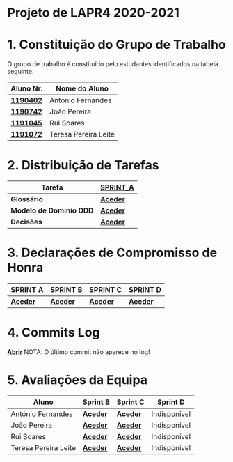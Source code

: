 # Projeto de LAPR4 2020-2021

# 1. Constituição do Grupo de Trabalho

O grupo de trabalho é constituído pelo estudantes identificados na tabela seguinte.

| Aluno Nr.    | Nome do Aluno              |
|--------------|----------------------------|
| **[1190402](https://bitbucket.org/antoniodbf261201/lei20_21_s4_2dk_03/src/master/docs/1190402.md)**  | António Fernandes          |
| **[1190742](https://bitbucket.org/antoniodbf261201/lei20_21_s4_2dk_03/src/master/docs/1190742.md)**  | João Pereira               |
| **[1191045](https://bitbucket.org/antoniodbf261201/lei20_21_s4_2dk_03/src/master/docs/1191045.md)**  | Rui Soares                 |
| **[1191072](https://bitbucket.org/antoniodbf261201/lei20_21_s4_2dk_03/src/master/docs/1191072.md)**  | Teresa Pereira Leite       |

# 2. Distribuição de Tarefas

| Tarefa | [SPRINT_A](SPRINT_A/README.md) |
|-----------------------------|------------|
| **Glossário** |**[Aceder](docs/Glossario/Glossario.md)** |
| **Modelo de Domínio DDD** |**[Aceder](docs/Modelo_De_Dominio/Modelo_de_Dominio.md)** |
| **Decisões** | **[Aceder](docs/Decisoes_Sobre_Entidades_Value_Objects_Agregados/Decisoes.md)**|



# 3. Declarações de Compromisso de Honra

|SPRINT A|SPRINT B|SPRINT C|SPRINT D |
|-----|-----|-----|-----|
|**[Aceder](Compromisso_De_Honra/Sprint_A/Declaracao_de_Compromisso_de_Honra.pdf)**|**[Aceder](Compromisso_De_Honra/Sprint_B/Declaracao_de_Compromisso_de_Honra.pdf)**|**[Aceder](Compromisso_De_Honra/Sprint_C/Declaracao_de_Compromisso_de_Honra.pdf)**|**[Aceder](Compromisso_De_Honra/Sprint_D/Declaracao_de_Compromisso_de_Honra.pdf)**|


# 4. Commits Log

**[Abrir](LOG.md)**
    NOTA: O último commit não aparece no log!


# 5. Avaliações da Equipa

|Aluno|Sprint B|Sprint C|Sprint D|
|----|-----|----|----|
|António Fernandes|**[Aceder](Avaliacoes_Equipa/SPRINT_B/1190402/DOC.pdf)**|**[Aceder](Avaliacoes_Equipa/SPRINT_C/1190402/DOC.pdf)**|Indisponível|
|João Pereira|**[Aceder](Avaliacoes_Equipa/SPRINT_B/1190742/DOC.pdf)**|**[Aceder](Avaliacoes_Equipa/SPRINT_C/1190742/DOC.pdf)**|Indisponível|
|Rui Soares|**[Aceder](Avaliacoes_Equipa/SPRINT_B/1191045/DOC.pdf)**|**[Aceder](Avaliacoes_Equipa/SPRINT_C/1191045/DOC.pdf)**|Indisponível|
|Teresa Pereira Leite|**[Aceder](Avaliacoes_Equipa/SPRINT_B/1191072/DOC.pdf)**|**[Aceder](Avaliacoes_Equipa/SPRINT_C/1191072/DOC.pdf)**|Indisponível|